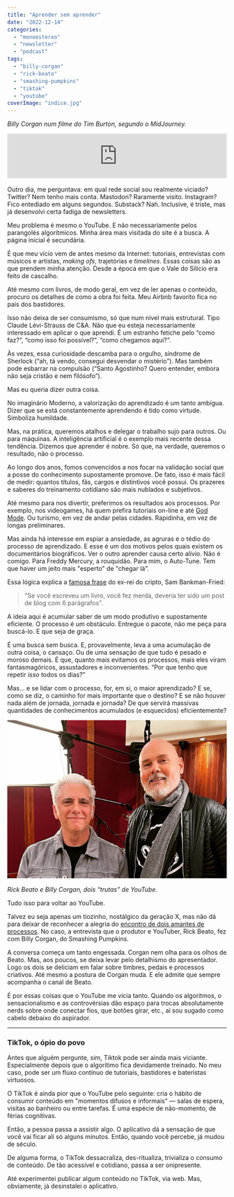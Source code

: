 ```yaml
---
title: "Aprender sem aprender"
date: "2022-12-14"
categories: 
  - "monoestereo"
  - "newsletter"
  - "podcast"
tags: 
  - "billy-corgan"
  - "rick-beato"
  - "smashing-pumpkins"
  - "tiktok"
  - "youtube"
coverImage: "indice.jpg"
---
```


_Billy Corgan num filme do Tim Burton, segundo o MidJourney._

<iframe src="https://anchor.fm/monoestereo/embed/episodes/Aprender-sem-aprender-e1s8b0r" height="102px" width="100%" frameborder="0" scrolling="no"></iframe>

Outro dia, me perguntava: em qual rede social sou realmente viciado? Twitter? Nem tenho mais conta. Mastodon? Raramente visito. Instagram? Fico entediado em alguns segundos. Substack? Nah. Inclusive, é triste, mas já desenvolvi certa fadiga de newsletters.

Meu problema é mesmo o YouTube. E não necessariamente pelos parangolés algorítmicos. Minha área mais visitada do site é a busca. A página inicial é secundária.

É que meu vício vem de antes mesmo da Internet: tutoriais, entrevistas com músicos e artistas, _making ofs_, trajetórias e _timelines_. Essas coisas são as que prendem minha atenção. Desde a época em que o Vale do Silício era feito de cascalho.

Até mesmo com livros, de modo geral, em vez de ler apenas o conteúdo, procuro os detalhes de como a obra foi feita. Meu Airbnb favorito fica no país dos bastidores.

Isso não deixa de ser consumismo, só que num nível mais estrutural. Tipo Claude Lévi-Strauss de C&A. Não que eu esteja necessariamente interessado em aplicar o que aprendi. É um estranho fetiche pelo “como faz?”, “como isso foi possível?”, “como chegamos aqui?”.

Às vezes, essa curiosidade descamba para o orgulho, síndrome de Sherlock (“ah, tá vendo, consegui desvendar o mistério”). Mas também pode esbarrar na compulsão (“Santo Agostinho? Quero entender, embora não seja cristão e nem filósofo”).

Mas eu queria dizer outra coisa.

No imaginário Moderno, a valorização do aprendizado é um tanto ambígua. Dizer que se está constantemente aprendendo é tido como virtude. Simboliza humildade.

Mas, na prática, queremos atalhos e delegar o trabalho sujo para outros. Ou para máquinas. A inteligência artificial é o exemplo mais recente dessa tendência. Dizemos que aprender é nobre. Só que, na verdade, queremos o resultado, não o processo.

Ao longo dos anos, fomos convencidos a nos focar na validação social que a posse do conhecimento supostamente promove. De fato, isso é mais fácil de medir: quantos títulos, fãs, cargos e distintivos você possui. Os prazeres e saberes do treinamento cotidiano são mais nublados e subjetivos.

Até mesmo para nos divertir, preferimos os resultados aos processos. Por exemplo, nos videogames, há quem prefira tutoriais on-line e até [God Mode](https://en.wikipedia.org/wiki/God_mode). Ou turismo, em vez de andar pelas cidades. Rapidinha, em vez de longas preliminares.

Mas ainda há interesse em espiar a ansiedade, as agruras e o tédio do processo de aprendizado. E esse é um dos motivos pelos quais existem os documentários biográficos. Ver o outro aprender causa certo alívio. Não é comigo. Para Freddy Mercury, a rouquidão. Para mim, o Auto-Tune. Tem que haver um jeito mais "esperto" de "chegar lá".

Essa lógica explica a [famosa frase](https://lithub.com/crypto-nerd-sam-bankman-fried-who-just-lost-16-billion-would-never-read-a-book/) do ex-rei do cripto, Sam Bankman-Fried:

> "Se você escreveu um livro, você fez merda, deveria ter sido um post de blog com 6 parágrafos".

A ideia aqui é acumular saber de um modo produtivo e supostamente eficiente. O processo é um obstáculo. Entregue o pacote, não me peça para buscá-lo. E que seja de graça.

É uma busca sem busca. E, provavelmente, leva a uma acumulação de outra coisa, o cansaço. Ou de uma sensação de que tudo é pesado e moroso demais. É que, quanto mais evitamos os processos, mais eles viram fantasmagóricos, assustadores e inconvenientes. “Por que tenho que repetir _isso_ todos os dias?”

Mas… e se lidar com o processo, for, em si, o maior aprendizado? E se, como se diz, o caminho for mais importante que o destino? E se não houver nada além de jornada, jornada e jornada? De que servirá massivas quantidades de conhecimentos acumulados (e esquecidos) eficientemente?

![Rick Beato e Billy Corgan](images/billy_beato.jpg)

_Rick Beato e Billy Corgan, dois “trutas” de YouTube._

Tudo isso para voltar ao YouTube.

Talvez eu seja apenas um tiozinho, nostálgico da geração X, mas não dá para deixar de reconhecer a alegria do [encontro de dois amantes de processos](https://www.youtube.com/watch?v=nAfkxHcqWKI). No caso, a entrevista que o produtor e YouTuber, Rick Beato, fez com Billy Corgan, do Smashing Pumpkins.

A conversa começa um tanto engessada. Corgan nem olha para os olhos de Beato. Mas, aos poucos, se deixa levar pelo detalhismo do apresentador. Logo os dois se deliciam em falar sobre timbres, pedais e processos criativos. Até mesmo a postura de Corgan muda. E ele admite que sempre acompanha o canal de Beato.

É por essas coisas que o YouTube me vicia tanto. Quando os algoritmos, o sensacionalismo e as controvérsias dão espaço para trocas absolutamente nerds sobre onde conectar fios, que botões girar, etc., aí sou sugado como cabelo debaixo do aspirador.

* * *

### TikTok, o ópio do povo

Antes que alguém pergunte, sim, Tiktok pode ser ainda mais viciante. Especialmente depois que o algorítimo fica devidamente treinado. No meu caso, pode ser um fluxo contínuo de tutoriais, bastidores e bateristas virtuosos.

O TikTok é ainda pior que o YouTube pelo seguinte: cria o hábito de consumir conteúdo em "momentos difusos e informais" — salas de espera, visitas ao banheiro ou entre tarefas. É uma espécie de não-momento, de férias cognitivas.

Então, a pessoa passa a assistir algo. O aplicativo dá a sensação de que você vai ficar ali só alguns minutos. Então, quando você percebe, já mudou de século.

De alguma forma, o TikTok dessacraliza, des-ritualiza, trivializa o consumo de conteúdo. De tão acessível e cotidiano, passa a ser onipresente.

Até experimentei publicar algum conteúdo no TikTok, via web. Mas, obviamente, já desinstalei o aplicativo.
